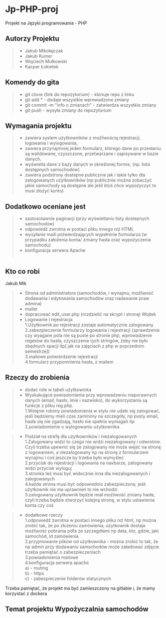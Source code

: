 # Jp-PHP-proj
Projekt na Języki programowania - PHP
## Autorzy Projektu
> - Jakub Mikołajczak
> - Jakub Kumer
> - Wojciech Mułkowski
> - Kacper Łokietek
## Komendy do gita
> - git clone {link do repozytorium} - klonuje repo z linku
> - git add *  - dodaje wszystkie wprowadzone zmiany
> - git commit -m "info o zmianach" - zatwierdza wszystkie zmiany
> - git push - wysyła zmiany do repozytorium
## Wymagania projektu
> - zawiera system użytkowników z możliwością rejestracji, logowania i wylogowania,
> - zawiera przynajmniej jeden formularz, którego dane po przesłaniu są walidowane, czyszczone, przetwarzane i zapisywane w bazie danych,
> - wyświetla dane z bazy danych w określonej formie, (np. lista dostępnych samochodów)
> - zawiera podstrony dostepne publicznie jak i takie tylko dla zalogowanych użytkowników (np publicznie można zobaczyć jakie samochody są dostępne ale jeśli ktoś chce wypożyczyć to musi złożyć konto)
## Dodatkowo oceniane jest
> - zastosotawnie paginacji (przy wyświetlaniu listy dostepnych samochodów)
> - odpowiedź zwrotna w postaci pliku innego niż HTML
> - wysyłanie maili potwierdzających wypełninie formularza (w przypadku założenia konta/ zmiany hasła oraz wypożyczenia samochodu)
> - konfiguracja serwera Apache
<br><br>
## Kto co robi
Jakub Mik
> - Strona od administratora (samochodów, i wynajmu, możliwość dodawania i edytowania samochodów oraz nadawanie praw admina)
> - mailer
> - dopracować edit_user.php (rozdzielić na skrypt i stronę)
Wojtek
> - Logowanie i rejestracja<br>
    1.Użytkownik po rejestracji zostaje automatycznie zalogowany <br>
    2.zabezpieczenie formularzy logowania i rejestracji (sprawdzenie czy wyagane pola nie są puste po stronie php, wprowadzenie regexów do hasła, czyszczenie tych stringów, żeby nie było zbędnych spacji itp[ jak na zajęciach z php w poprzednim semestrze]) <br>
    3.mailowe potwierdzenie rejestracji <br>
    4.formularz przypomnienia hasła, z mailem <br>
## Rzeczy do zrobienia
> - dodać role w tabeli użytkownika
> - Wyskakujące powiadomienia przy wprowadzeniu nieporawnych danych (email, hasło, imie i nazwisko), do wykorzystania są funkcje z pliku reg.php. <br> 
    1.Wstęnie robimy powiadomienia w stylu nie udało się zalogować, jeśli będziemy mieli czas zaminimy na szczegóły, np pusty email, hasła się nie zgadzają, hasło nie spełnia wymagań itp <br>
    2.powiadomienie o wylogowaniu użytkownika <br>


> - Podział na strefę dla użytkowników i niezalogowanych <br>
    1.Zalogowany widzi to czego nie widzi niezalogowany i odwrotnie. Czyli trzeba upewnić się że zalogowany nie może wejść na stronę z logowaniem, a niezalogowany np na stronę z formularzem wynajmu i coś jeszcze by trzeba było wymyśleć <br>
    2.przycisk do rejestracji i logowania na navbarze, zalogowany widzi przycisk wyloguj <br>
    3.stronka też musi być widocznie inna dla niezalogowanych i zalogowanych <br>
    4.każda strona musi być odpowiednio zabezpieczona, jeśli użytkownik nie ma uprawnień to nie wchodzi <br>
    5.zalogowany użytkownik będzie miał możliwość zmiany hasła, czyli trzeba będzie stworzyć kolejną stronę, w stylu ustawienia konta czy coś <br>


> - dodatkowe rzeczy<br>
    1.odpowiedź zwrotna w postaci innego pliku niż html, np można zrobić tak, że po złożeniu zamówienia, użytkownik dostaje możliwość pobrania pdfa ze szczegółami np data, kto, gdzie, jaki samochód, id zamówienia <br>
    2.przyjmowanie plików od użytkownika - można zrobić to tak, że np admin przy dodawaniu samochodów może załadować zdjęcie. trzeba pamiętać o zabezpieczeniach <br>
    3.powiadomienia mailowe <br>
    4.konfiguracja serwera apache <br>
        a) - routing <br>
        b) - https<br>
        c) - zabezpieczenie folderów statycznych <br>



Trzeba pamiętać, że projekt ma być zamieszczony na gitlabie i, że mamy korzystać z dockera
## Temat projektu **Wypożyczalnia samochodów**
